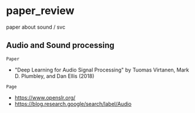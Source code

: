 # paper_review
paper about sound / svc




## Audio and Sound processing 

`Paper`

- "Deep Learning for Audio Signal Processing" by Tuomas Virtanen, Mark D. Plumbley, and Dan Ellis (2018)



`Page`

- https://www.openslr.org/
- https://blog.research.google/search/label/Audio
